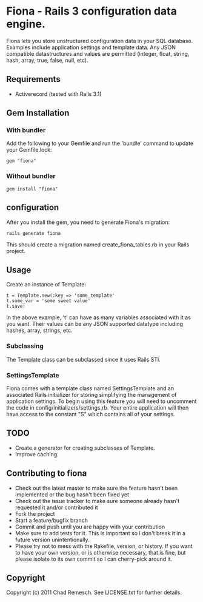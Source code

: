 # Fiona - Rails 3 configuration data engine.

Fiona lets you store unstructured configuration data in your SQL database.
Examples include application settings and template data.
Any JSON compatible datastructures and values are permitted (integer, float, string, hash, array, true, false, null, etc).

## Requirements

* Activerecord (tested with Rails 3.1)

## Gem Installation

### With bundler

Add the following to your Gemfile and run the 'bundle' command to update your Gemfile.lock:

    gem "fiona"

### Without bundler

    gem install "fiona"

## configuration

After you install the gem, you need to generate Fiona's migration:

    rails generate fiona

This should create a migration named create_fiona_tables.rb in your Rails project.

## Usage

Create an instance of Template:

    t = Template.new(:key => 'some_template'
    t.some_var = 'some sweet value'
    t.save!

In the above example, 't' can have as many variables associated with it
as you want.  Their values can be any JSON supported datatype including
hashes, array, strings, etc.

### Subclassing

The Template class can be subclassed since it uses Rails STI.

### SettingsTemplate

Fiona comes with a template class named SettingsTemplate and an
associated Rails initializer for storing simplifying the management of
application settings. To begin using this feature you will need to
uncomment the code in config/initializers/settings.rb.  Your entire
application will then have access to the constant "S" which contains all
of your settings.

## TODO

* Create a generator for creating subclasses of Template.
* Improve caching.

## Contributing to fiona

* Check out the latest master to make sure the feature hasn't been implemented or the bug hasn't been fixed yet
* Check out the issue tracker to make sure someone already hasn't requested it and/or contributed it
* Fork the project
* Start a feature/bugfix branch
* Commit and push until you are happy with your contribution
* Make sure to add tests for it. This is important so I don't break it in a future version unintentionally.
* Please try not to mess with the Rakefile, version, or history. If you want to have your own version, or is otherwise necessary, that is fine, but please isolate to its own commit so I can cherry-pick around it.

## Copyright

Copyright (c) 2011 Chad Remesch. See LICENSE.txt for
further details.
